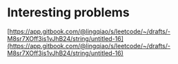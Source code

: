 # Interesting problems

[https://app.gitbook.com/@lingqiao/s/leetcode/~/drafts/-M8sr7XOff3is1vJhB24/string/untitled-16](https://app.gitbook.com/@lingqiao/s/leetcode/~/drafts/-M8sr7XOff3is1vJhB24/string/untitled-16)

